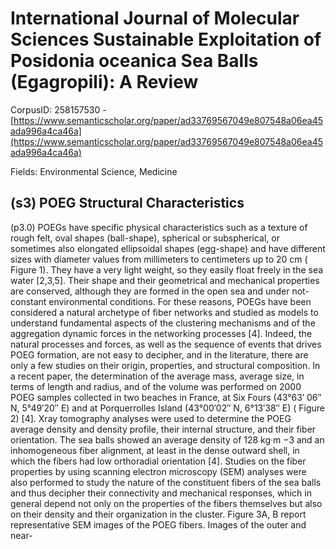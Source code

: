 # International Journal of Molecular Sciences Sustainable Exploitation of Posidonia oceanica Sea Balls (Egagropili): A Review

CorpusID: 258157530 - [https://www.semanticscholar.org/paper/ad33769567049e807548a06ea45ada996a4ca46a](https://www.semanticscholar.org/paper/ad33769567049e807548a06ea45ada996a4ca46a)

Fields: Environmental Science, Medicine

## (s3) POEG Structural Characteristics
(p3.0) POEGs have specific physical characteristics such as a texture of rough felt, oval shapes (ball-shape), spherical or subspherical, or sometimes also elongated ellipsoidal shapes (egg-shape) and have different sizes with diameter values from millimeters to centimeters up to 20 cm ( Figure 1). They have a very light weight, so they easily float freely in the sea water [2,3,5]. Their shape and their geometrical and mechanical properties are conserved, although they are formed in the open sea and under not-constant environmental conditions. For these reasons, POEGs have been considered a natural archetype of fiber networks and studied as models to understand fundamental aspects of the clustering mechanisms and of the aggregation dynamic forces in the networking processes [4]. Indeed, the natural processes and forces, as well as the sequence of events that drives POEG formation, are not easy to decipher, and in the literature, there are only a few studies on their origin, properties, and structural composition. In a recent paper, the determination of the average mass, average size, in terms of length and radius, and of the volume was performed on 2000 POEG samples collected in two beaches in France, at Six Fours (43°63′ 06″ N, 5°49′20″ E) and at Porquerrolles Island (43°00′02″ N, 6°13′38″ E) ( Figure 2) [4]. Xray tomography analyses were used to determine the POEG average density and density profile, their internal structure, and their fiber orientation. The sea balls showed an average density of 128 kg·m −3 and an inhomogeneous fiber alignment, at least in the dense outward shell, in which the fibers had low orthoradial orientation [4]. Studies on the fiber properties by using scanning electron microscopy (SEM) analyses were also performed to study the nature of the constituent fibers of the sea balls and thus decipher their connectivity and mechanical responses, which in general depend not only on the properties of the fibers themselves but also on their density and their organization in the cluster. Figure  3A, B report representative SEM images of the POEG fibers. Images of the outer and near-   

